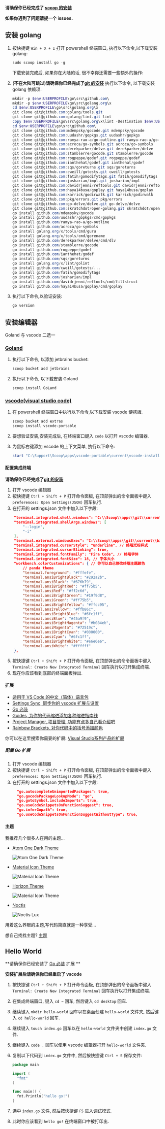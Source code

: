 **请确保你已经完成了 [scoop 的安装](https://github.com/FloatingShuYin/development-environment-manual#%E5%AE%89%E8%A3%85-windows-%E5%8C%85%E7%AE%A1%E7%90%86%E5%B7%A5%E5%85%B7-scoop)**

**如果你遇到了问题请提一个 issues.**

## 安装 golang

1. 按快捷键 `Win + X + I` 打开 powershell 终端窗口, 执行以下命令,以下载安装 golang:

    ```powershell
    sudo scoop install go -g
    ```

    下载安装完成后, 如果你在大陆的话, 很不幸你还需要一些额外的操作:

2. **(不在大陆可跳过)请确保你已经完成了[git 的安装](https://github.com/FloatingShuYin/development-environment-manual#%E9%85%8D%E7%BD%AE-git)** 执行以下命令, 以下载安装 golang 依赖项:
    ```powershell
    mkdir -p $env:USERPROFILE\go\src\github.com\
    mkdir -p $env:USERPROFILE\go\src\golang.org\x
    cd $env:USERPROFILE\go\src\golang.org\x
    git clone git@github.com:golang/tools.git
    git clone git@github.com:golang/lint.git lint
    copy $env:USERPROFILE\go\src\golang.org\x\lint -Destination $env:USERPROFILE\go\src\github.com\golang\lint -Recurse
    cd $env:USERPROFILE\go\src\github.com\
    git clone git@github.com:mdempsky/gocode.git mdempsky/gocode
    git clone git@github.com:uudashr/gopkgs.git uudashr/gopkgs
    git clone git@github.com:ramya-rao-a/go-outline.git ramya-rao-a/go-outline
    git clone git@github.com:acroca/go-symbols.git acroca/go-symbols
    git clone git@github.com:derekparker/delve.git derekparker/delve
    git clone git@github.com:stamblerre/gocode.git stamblerre/gocode
    git clone git@github.com:rogpeppe/godef.git rogpeppe/godef
    git clone git@github.com:ianthehat/godef.git ianthehat/godef
    git clone git@github.com:sqs/goreturns.git sqs/goreturns
    git clone git@github.com:cweill/gotests.git cweill/gotests
    git clone git@github.com:fatih/gomodifytags.git fatih/gomodifytags
    git clone git@github.com:josharian/impl.git josharian/impl
    git clone git@github.com:davidrjenni/reftools.git davidrjenni/reftools
    git clone git@github.com:haya14busa/goplay.git haya14busa/goplay
    git clone git@github.com:karrick/godirwalk.git karrick/godirwalk
    git clone git@github.com:pkg/errors.git pkg/errors
    git clone git@github.com:go-delve/delve.git go-delve/delve
    git clone git@github.com:skratchdot/open-golang.git skratchdot/open-golang
    go install github.com/mdempsky/gocode
    go install github.com/uudashr/gopkgs/cmd/gopkgs
    go install github.com/ramya-rao-a/go-outline
    go install github.com/acroca/go-symbols
    go install golang.org/x/tools/cmd/guru
    go install golang.org/x/tools/cmd/gorename
    go install github.com/derekparker/delve/cmd/dlv
    go install github.com/stamblerre/gocode
    go install github.com/rogpeppe/godef
    go install github.com/ianthehat/godef
    go install github.com/sqs/goreturns
    go install golang.org/x/lint/golint
    go install github.com/cweill/gotests/...
    go install github.com/fatih/gomodifytags
    go install github.com/josharian/impl
    go install github.com/davidrjenni/reftools/cmd/fillstruct
    go install github.com/haya14busa/goplay/cmd/goplay
    ```

3. 执行以下命令,以验证安装:

    ```powershell
    go version
    ```

## 安装编辑器

Goland 与 vscode 二选一

### [Goland](https://www.jetbrains.com/go/)

1. 执行以下命令, 以添加 jetbrains bucket:

    ```powershell
    scoop bucket add jetbrains
    ```
2. 执行以下命令, 以下载安装 Goland
    ```powershell
    scoop install GoLand
    ```

### [vscode(visual studio code)](https://github.com/microsoft/vscode)

1. 在 powershell 终端窗口中执行以下命令,以下载安装 vscode 便携版.

    ```powershell
    scoop bucket add extras
    scoop install vscode-portable
    ```

2. 要想验证安装,安装完成后, 在终端窗口键入 `code` 以打开 vscode 编辑器.
3. 为鼠标右键添加 vscode 的上下文菜单, 执行以下命令:
    ```powershell
    start "C:\Support\Scoop\apps\vscode-portable\current\vscode-install-context.reg" # 请确保 C:\Support\Scoop 是你安装 scoop 时设置的局部安装目录, 如有不同, 请修改为你自己的路径.
    ```

#### 配置集成终端

**请确保你已经完成了[git 的安装](https://github.com/FloatingShuYin/development-environment-manual#%E9%85%8D%E7%BD%AE-git)**

1. 打开 vscode 编辑器
2. 按快捷键 `Ctrl + Shift + P` 打开命令面板, 在顶部弹出的命令面板中键入 `preferences: Open Settings(JSON)` 回车执行.
3. 在打开的 settings.json 文件中加入以下字段:
```json
    "terminal.integrated.shell.windows": "C:\\Scoop\\apps\\git\\current\\bin\\bash.exe", // 请确保路径为你自己的 git 安装路径
    "terminal.integrated.shellArgs.windows": [
        "--login",
        "-i"
    ],
    "terminal.external.windowsExec": "C:\\Scoop\\apps\\git\\current\\bin\\bash.exe", // 请确保路径为你自己的 git 安装路径
    "terminal.integrated.cursorStyle": "underline", // 终端光标样式
    "terminal.integrated.cursorBlinking": true,
    "terminal.integrated.fontFamily": "Fira Code", // 终端字体
    "terminal.integrated.fontSize": 18, // 字体大小
    "workbench.colorCustomizations": { // 你可以自己修改终端主题颜色
        // panda theme
        "terminal.foreground": "#fffefe",
        "terminal.ansiBrightBlack": "#292a2b",
        "terminal.ansiBlack": "#676b79",
        "terminal.ansiBrightRed": "#ff75b5",
        "terminal.ansiRed": "#ff2c6d",
        "terminal.ansiBrightGreen": "#19f9d8",
        "terminal.ansiGreen": "#ff75b5",
        "terminal.ansiBrightYellow": "#ffcc95",
        "terminal.ansiYellow": "#ffb86c",
        "terminal.ansiBrightBlue": "#6fc1ff",
        "terminal.ansiBlue": "#45a9f9",
        "terminal.ansiBrightMagenta": "#b084eb",
        "terminal.ansiMagenta": "#72519c",
        "terminal.ansiBrightCyan": "#000000",
        "terminal.ansiCyan": "#6fc1ff",
        "terminal.ansiBrightWhite": "#e6e6e6",
        "terminal.ansiWhite": "#ffffff"
    },
```
5. 按快捷键 `Ctrl + Shift + P` 打开命令面板, 在顶部弹出的命令面板中键入 `Terminal: Create New Integrated Terminal` 回车执行以打开集成终端.
6. 现在你应该看到底部的终端面板弹出.

#### 扩展

- [适用于 VS Code 的中文（简体）语言包](https://marketplace.visualstudio.com/items?itemName=MS-CEINTL.vscode-language-pack-zh-hans)
- [Settings Sync, 同步你的 vscode 扩展与设置](https://marketplace.visualstudio.com/items?itemName=Shan.code-settings-sync)
- [Go 必装](https://marketplace.visualstudio.com/items?itemName=ms-vscode.Go)
- [Guides, 为你的代码缩进添加各种缩进指南线](https://marketplace.visualstudio.com/items?itemName=spywhere.guides)
- [Project Manager, 项目管理, 功能有点多自己看介绍吧](https://marketplace.visualstudio.com/items?itemName=alefragnani.project-manager)
- [Rainbow Brackets, 对你代码中的括号添加颜色](https://marketplace.visualstudio.com/items?itemName=2gua.rainbow-brackets)

你可以在这里搜索你需要的扩展: [Visual Studio系列产品的扩展](https://marketplace.visualstudio.com/VSCode)

##### 配置 Go 扩展

1. 打开 vscode 编辑器
2. 按快捷键 `Ctrl + Shift + P` 打开命令面板, 在顶部弹出的命令面板中键入 `preferences: Open Settings(JSON)` 回车执行.
3. 在打开的 settings.json 文件中加入以下字段:
    ```json
      "go.autocompleteUnimportedPackages": true,
      "go.gocodePackageLookupMode": "go",
      "go.gotoSymbol.includeImports": true,
      "go.useCodeSnippetsOnFunctionSuggest": true,
      "go.inferGopath": true,
      "go.useCodeSnippetsOnFunctionSuggestWithoutType": true,
    ```

#### 主题

我推荐几个很多人在用的主题...

- [Atom One Dark Theme](https://marketplace.visualstudio.com/items?itemName=akamud.vscode-theme-onedark)

    ![Atom One Dark Theme](https://raw.githubusercontent.com/akamud/vscode-theme-onedark/master/screenshots/preview.png)

- [Material Icon Theme](https://marketplace.visualstudio.com/items?itemName=PKief.material-icon-theme)

    ![Material Icon Theme](https://raw.githubusercontent.com/PKief/vscode-material-icon-theme/master/images/fileIcons.png)

- [Horizon Theme](https://marketplace.visualstudio.com/items?itemName=jolaleye.horizon-theme-vscode)

    ![Material Icon Theme](https://raw.githubusercontent.com/jolaleye/horizon-theme-vscode/master/preview.png)

- [Noctis](https://marketplace.visualstudio.com/items?itemName=liviuschera.noctis)

    ![Noctis Lux](https://github.com/liviuschera/noctis/raw/master/images/noctisLux.png)

用着这么养眼的主题,写代码简直就是一种享受...

想自己找找主题? [主题](https://marketplace.visualstudio.com/search?term=theme&target=VSCode&category=All%20categories&sortBy=Relevance)

## Hello World

**请确保你已经安装了 [Go 必装](https://marketplace.visualstudio.com/items?itemName=ms-vscode.Go) 扩展 **

**安装扩展后请确保你已经重启了 vscode**

1. 按快捷键 `Ctrl + Shift + P` 打开命令面板, 在顶部弹出的命令面板中键入 `Terminal: Create New Integrated Terminal` 回车执行以打开集成终端.
2. 在集成终端窗口, 键入 `cd ~` 回车, 然后键入 `cd desktop` 回车.
3. 继续键入 `mkdir hello-world` 回车以在桌面创建 `hello-world` 文件夹, 然后键入 `cd hello-world` 回车.
4. 继续键入 `touch index.go` 回车以在 `hello-world` 文件夹中创建 `index.go` 文件.
5. 继续键入 `code .` 回车以使用 vscode 编辑器打开 `hello-world` 文件夹.
6. 复制以下代码到 `index.go` 文件中, 然后按快捷键 `Ctrl + S` 保存文件:

    ```go
    package main

    import (
      "fmt"
    )

    func main() {
      fmt.Println("hello go!")
    }
    ```
8. 选中 `index.go` 文件, 然后按快捷键 `F5` 进入调试模式.
10. 此时你应该看到 `hello go!` 在终端窗口中被打印出.
